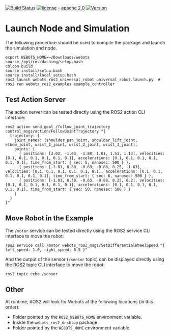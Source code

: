 [![Build Status](https://travis-ci.com/cyberbotics/webots_ros2.svg?branch=master)](https://travis-ci.com/cyberbotics/webots_ros2) [![license - apache 2.0](https://img.shields.io/:license-Apache%202.0-blue.svg)](https://opensource.org/licenses/Apache-2.0) [![Version](https://img.shields.io/github/v/tag/cyberbotics/webots_ros2?label=version)](http://wiki.ros.org/webots_ros2)
# Launch Node and Simulation

The following procedure should be used to compile the package and launch the simulation and node.

```
export WEBOTS_HOME=~/Downloads/webots
source /opt/ros/dashing/setup.bash
colcon build
source install/setup.bash
source install/local_setup.bash
ros2 launch webots_ros2_universal_robot universal_robot.launch.py  # ros2 run webots_ros2_examples example_controller
```

## Test Action Server

The action server can be tested directly using the ROS2 action CLI interface:

```
ros2 action send_goal /follow_joint_trajectory control_msgs/action/FollowJointTrajectory "{
  trajectory: {
    joint_names: [shoulder_pan_joint, shoulder_lift_joint, elbow_joint, wrist_1_joint, wrist_2_joint, wrist_3_joint],
    points: [
      { positions: [3.02, -1.63, -1.88, 1.01, 1.51, 1.13], velocities: [0.1, 0.1, 0.1, 0.1, 0.1, 0.1], accelerations: [0.1, 0.1, 0.1, 0.1, 0.1, 0.1], time_from_start: { sec: 5, nanosec: 500 } },
      { positions: [-1.01, 0.38, -0.63, -0.88, 0.25, -1.63], velocities: [0.1, 0.1, 0.1, 0.1, 0.1, 0.1], accelerations: [0.1, 0.1, 0.1, 0.1, 0.1, 0.1], time_from_start: { sec: 6, nanosec: 500 } },
      { positions: [-1.01, 0.38, -0.63, -0.88, 0.25, 6.2], velocities: [0.1, 0.1, 0.1, 0.1, 0.1, 0.1], accelerations: [0.1, 0.1, 0.1, 0.1, 0.1, 0.1], time_from_start: { sec: 50, nanosec: 500 } }
    ]
  }
}"
```

## Move Robot in the Example

The `/motor` service can be tested directly using the ROS2 service CLI interface to move the robot:

```
ros2 service call /motor webots_ros2_msgs/SetDifferentialWheelSpeed "{ left_speed: 1.0, right_speed: 0.5 }"
```

And the output of the sensor (`/sensor` topic) can be displayed directly using the ROS2 topic CLI interface to move the robot:
```
ros2 topic echo /sensor
```

## Other

At runtime, ROS2 will look for Webots at the following locations (in this order):
  - Folder pointed by the `ROS2_WEBOTS_HOME` environment variable.
  - Inside the `webots_ros2_desktop` package.
  - Folder pointed by the `WEBOTS_HOME` environment variable.
